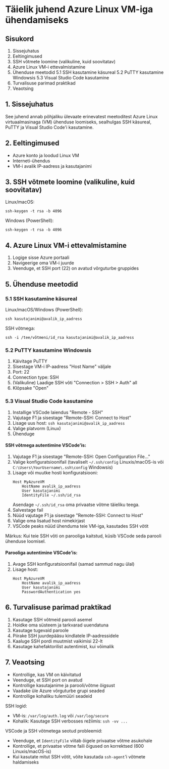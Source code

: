 # Täielik juhend Azure Linux VM-iga ühendamiseks

## Sisukord
1. Sissejuhatus
2. Eeltingimused
3. SSH võtmete loomine (valikuline, kuid soovitatav)
4. Azure Linux VM-i ettevalmistamine
5. Ühenduse meetodid
   5.1 SSH kasutamine käsureal
   5.2 PuTTY kasutamine Windowsis
   5.3 Visual Studio Code kasutamine
6. Turvalisuse parimad praktikad
7. Veaotsing

## 1. Sissejuhatus

See juhend annab põhjaliku ülevaate erinevatest meetoditest Azure Linux virtuaalmasinaga (VM) ühenduse loomiseks, sealhulgas SSH käsureal, PuTTY ja Visual Studio Code'i kasutamine.

## 2. Eeltingimused

- Azure konto ja loodud Linux VM
- Interneti-ühendus
- VM-i avalik IP-aadress ja kasutajanimi

## 3. SSH võtmete loomine (valikuline, kuid soovitatav)

Linux/macOS:
```
ssh-keygen -t rsa -b 4096
```

Windows (PowerShell):
```
ssh-keygen -t rsa -b 4096
```

## 4. Azure Linux VM-i ettevalmistamine

1. Logige sisse Azure portaali
2. Navigeerige oma VM-i juurde
3. Veenduge, et SSH port (22) on avatud võrguturbe gruppides

## 5. Ühenduse meetodid

### 5.1 SSH kasutamine käsureal

Linux/macOS/Windows (PowerShell):
```
ssh kasutajanimi@avalik_ip_aadress
```

SSH võtmega:
```
ssh -i /tee/võtmeni/id_rsa kasutajanimi@avalik_ip_aadress
```

### 5.2 PuTTY kasutamine Windowsis

1. Käivitage PuTTY
2. Sisestage VM-i IP-aadress "Host Name" väljale
3. Port: 22
4. Connection type: SSH
5. (Valikuline) Laadige SSH võti "Connection > SSH > Auth" all
6. Klõpsake "Open"

### 5.3 Visual Studio Code kasutamine

1. Installige VSCode laiendus "Remote - SSH"
2. Vajutage F1 ja sisestage "Remote-SSH: Connect to Host"
3. Lisage uus host: `ssh kasutajanimi@avalik_ip_aadress`
4. Valige platvorm (Linux)
5. Ühenduge

#### SSH võtmega autentimine VSCode'is:

1. Vajutage F1 ja sisestage "Remote-SSH: Open Configuration File..."
2. Valige konfiguratsioonifail (tavaliselt `~/.ssh/config` Linuxis/macOS-is või `C:\Users\YourUsername\.ssh\config` Windowsis)
3. Lisage või muutke hosti konfiguratsiooni:
   ```
   Host MyAzureVM
       HostName avalik_ip_aadress
       User kasutajanimi
       IdentityFile ~/.ssh/id_rsa
   ```
   Asendage `~/.ssh/id_rsa` oma privaatse võtme täieliku teega.
4. Salvestage fail
5. Nüüd vajutage F1 ja sisestage "Remote-SSH: Connect to Host"
6. Valige oma lisatud host nimekirjast
7. VSCode peaks nüüd ühenduma teie VM-iga, kasutades SSH võtit

Märkus: Kui teie SSH võti on parooliga kaitstud, küsib VSCode seda parooli ühenduse loomisel.

#### Parooliga autentimine VSCode'is:
1. Avage SSH konfiguratsioonifail (samad sammud nagu ülal)
2. Lisage host:
   ```
   Host MyAzureVM
       HostName avalik_ip_aadress
       User kasutajanimi
       PasswordAuthentication yes
   ```

## 6. Turvalisuse parimad praktikad

1. Kasutage SSH võtmeid parooli asemel
2. Hoidke oma süsteem ja tarkvarad uuendatuna
3. Kasutage tugevaid paroole
4. Piirake SSH juurdepääsu kindlatele IP-aadressidele
5. Kaaluge SSH pordi muutmist vaikimisi 22-lt
6. Kasutage kahefaktorilist autentimist, kui võimalik

## 7. Veaotsing

- Kontrollige, kas VM on käivitatud
- Veenduge, et SSH port on avatud
- Kontrollige kasutajanime ja parooli/võtme õigsust
- Vaadake üle Azure võrguturbe grupi seaded
- Kontrollige kohaliku tulemüüri seadeid

SSH logid:
- VM-is: `/var/log/auth.log` või `/var/log/secure`
- Kohalik: Kasutage SSH verbosses režiimis: `ssh -vv ...`

VSCode ja SSH võtmetega seotud probleemid:
- Veenduge, et `IdentityFile` viitab õigele privaatse võtme asukohale
- Kontrollige, et privaatse võtme faili õigused on korrektsed (600 Linuxis/macOS-is)
- Kui kasutate mitut SSH võtit, võite kasutada `ssh-agent`'i võtmete haldamiseks
